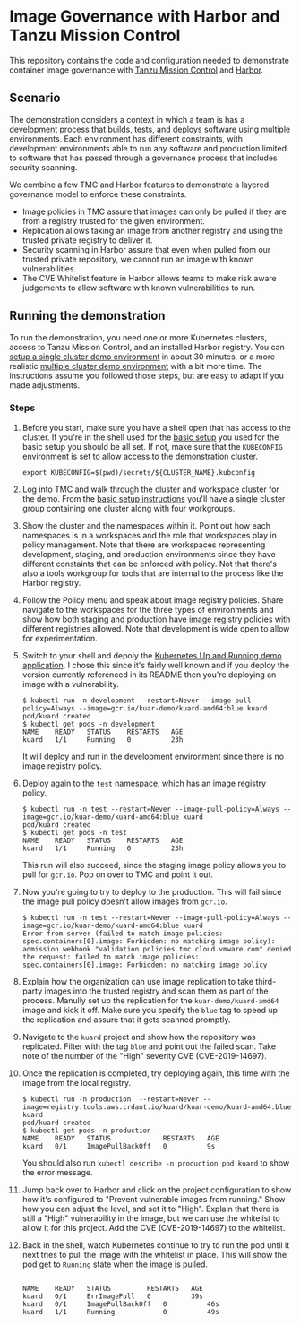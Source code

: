 # Image Governance with Harbor and Tanzu Mission Control

This repository contains the code and configuration needed to 
demonstrate container image governance with [Tanzu Mission
Control](https://tanzu.vmware.com/mission-control) and 
[Harbor](https://goharbor.io).

## Scenario

The demonstration considers a context in which a team is has
a development process that builds, tests, and deploys software
using multiple environments. Each environment has different
constraints, with development environments able to run any
software and production limited to software that has passed
through a governance process that includes security scanning.

We combine a few TMC and Harbor features to demonstrate a 
layered governance model to enforce these constraints. 

* Image policies in TMC assure that images can only be pulled 
  if they are from a registry trusted for the given environment.
* Replication allows taking an image from another registry 
  and using the trusted private registry to deliver it.
* Security scanning in Harbor assure that even when pulled from
  our trusted private repository, we cannot run an image with 
  known vulnerabilities. 
* The CVE Whitelist feature in Harbor allows teams to make risk
  aware judgements to allow software with known vulnerabilities
  to run.

## Running the demonstration

To run the demonstration, you need one or more Kubernetes
clusters, access to Tanzu Mission Control, and an installed
Harbor registry. You can [setup a single cluster demo 
environment](docs/single-cluster.md) in about 30 minutes, or 
a more realistic [multiple cluster demo 
environment](docs/multi-cluster.md) with a bit more time. 
The instructions assume you followed those steps,
but are easy to adapt if you made adjustments.

### Steps

1. Before you start, make sure you have a shell open that 
   has access to the cluster. If you're in the shell used
   for the [basic setup](docs/basic-environment-setup.md)
   you used for the basic setup you should be all set. If
   not, make sure that the `KUBECONFIG` environment is set
   to allow access to the demonstration cluster.
   ```
   export KUBECONFIG=$(pwd)/secrets/${CLUSTER_NAME}.kubconfig
   ```

 1. Log into TMC and walk through the cluster and workspace 
   cluster for the demo. From the [basic setup 
   instructions](docs/basic-environment-setup.md) you'll 
   have a single cluster group containing one cluster along
   with four workgroups.

2. Show the cluster and the namespaces within it.  Point out
   how each namespaces is in a workspaces and the role that 
   workspaces play in policy management. Note that there are
   workspaces representing development, staging, and production
   environments since they have different constaints that 
   can be enforced with policy. Not that there's also a tools
   workgroup for tools that are internal to the process like
   the Harbor registry.

3. Follow the Policy menu and speak about image registry 
   policies. Share navigate to the workspaces for the three
   types of environments and show how both staging and 
   production have image registry policies with different
   registries allowed. Note that development is wide open
   to allow for experimentation.

4. Switch to your shell and depoly the [Kubernetes Up and
   Running demo application](https://github.com/kubernetes-up-and-running/kuard).
   I chose this since it's fairly well known and if you 
   deploy the version currently referenced in its README
   then you're deploying an image with a vulnerability.
   ```
   $ kubectl run -n development --restart=Never --image-pull-policy=Always --image=gcr.io/kuar-demo/kuard-amd64:blue kuard
   pod/kuard created
   $ kubectl get pods -n development
   NAME    READY   STATUS    RESTARTS   AGE
   kuard   1/1     Running   0          23h
   ```
   It will deploy and run in the development environment 
   since there is no image registry policy.

5. Deploy again to the `test` namespace, which has an 
   image registry policy.
   ```
   $ kubectl run -n test --restart=Never --image-pull-policy=Always --image=gcr.io/kuar-demo/kuard-amd64:blue kuard
   pod/kuard created
   $ kubectl get pods -n test
   NAME    READY   STATUS    RESTARTS   AGE
   kuard   1/1     Running   0          23h
   ```
   This run will also succeed, since the staging image 
   policy allows you to pull for `gcr.io`. Pop on over to
   TMC and point it out.

6. Now you're going to try to deploy to the production. This will
   fail since the image pull policy doesn't allow images from 
   `gcr.io`.
   ```
   $ kubectl run -n test --restart=Never --image-pull-policy=Always --image=gcr.io/kuar-demo/kuard-amd64:blue kuard
   Error from server (failed to match image policies: spec.containers[0].image: Forbidden: no matching image policy): admission webhook "validation.policies.tmc.cloud.vmware.com" denied the request: failed to match image policies: spec.containers[0].image: Forbidden: no matching image policy
   ```

7. Explain how the organization can use image replication
   to take third-party images into the trusted registry and
   scan them as part of the process. Manully set up the 
   replication for the `kuar-demo/kuard-amd64` image and
   kick it off. Make sure you specify the `blue` tag to
   speed up the replication and assure that it gets scanned
   promptly.

8. Navigate to the `kuard` project and show how the repository
   was replicated. Filter with the tag `blue` and point out the 
   failed scan. Take note of the number of the "High" severity
   CVE (CVE-2019-14697).

8. Once the replication is completed, try deploying again,
   this time with the image from the local registry.
   ```
   $ kubectl run -n production  --restart=Never --image=registry.tools.aws.crdant.io/kuard/kuar-demo/kuard-amd64:blue kuard
   pod/kuard created
   $ kubectl get pods -n production
   NAME    READY   STATUS             RESTARTS   AGE
   kuard   0/1     ImagePullBackOff   0          9s
   ```
   You should also run `kubectl describe -n production pod kuard`
   to show the error message.


10. Jump back over to Harbor and click on the project configuration
    to show how it's configured to "Prevent vulnerable images from
    running." Show how you can adjust the level, and set it to
    "High".  Explain that there is still a "High" vulnerability
    in the image, but we can use the whitelist to allow it for
    this project. Add the CVE (CVE-2019-14697) to the whitelist.

11. Back in the shell, watch Kubernetes continue to try to run the
    pod until it next tries to pull the image with the whitelist in
    place. This will show the pod get to `Running` state when the
    image is pulled.
    ```
    
    NAME    READY   STATUS         RESTARTS   AGE
    kuard   0/1     ErrImagePull   0          39s
    kuard   0/1     ImagePullBackOff   0          46s
    kuard   1/1     Running            0          49s
    ```
